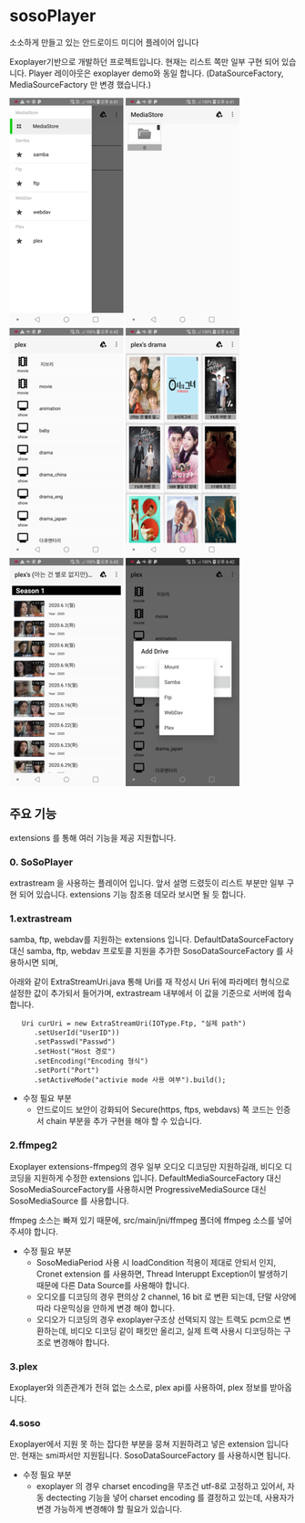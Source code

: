 # sosoPlayer

소소하게 만들고 있는 안드로이드 미디어 플레이어 입니다

Exoplayer기반으로 개발하던 프로젝트입니다. 
현재는 리스트 쪽만 일부 구현 되어 있습니다.
Player 레이아웃은 exoplayer demo와 동일 합니다. (DataSourceFactory, MediaSourceFactory 만 변경 했습니다.)

![ex_screenshot](./image/0.png) ![ex_screenshot](./image/1.png)
![ex_screenshot](./image/3.png) ![ex_screenshot](./image/4.png) ![ex_screenshot](./image/5.png)
![ex_screenshot](./image/6.png)

## 주요 기능
extensions 를 통해 여러 기능을 제공 지원합니다.
 
### 0. SoSoPlayer
 extrastream 을 사용하는 플레이어 입니다.
 앞서 설명 드렸듯이 리스트 부분만 일부 구현 되어 있습니다.
 extensions 기능 참조용 데모라 보시면 될 듯 합니다.

### 1.extrastream 
samba, ftp, webdav를 지원하는 extensions 입니다.
DefaultDataSourceFactory 대신  samba, ftp, webdav 프로토콜 지원을 추가한  SosoDataSourceFactory 를 사용하시면 되며,
 
아래와 같이 ExtraStreamUri.java 통해 Uri를 재 작성시 Uri 뒤에 파라메터 형식으로 설정한 값이 추가되서 들어가며, 
extrastream 내부에서 이 값을 기준으로 서버에 접속합니다.

~~~
   Uri curUri = new ExtraStreamUri(IOType.Ftp, "실제 path")
      .setUserId("UserID"))
      .setPasswd("Passwd")
      .setHost("Host 경로")
      .setEncoding("Encoding 형식")
      .setPort("Port")
      .setActiveMode("activie mode 사용 여부").build();
~~~
 

- 수정 필요 부분
   * 안드로이드 보안이 강화되어 Secure(https, ftps, webdavs) 쪽 코드는 인증서 chain 부분을 추가 구현을 해야 할 수 있습니다.

### 2.ffmpeg2 
Exoplayer  extensions-ffmpeg의 경우 일부 오디오 디코딩만 지원하길래, 비디오 디코딩을 지원하게 수정한 extensions 입니다.
DefaultMediaSourceFactory 대신 SosoMediaSourceFactory를 사용하시면 ProgressiveMediaSource 대신 SosoMediaSource 를 사용합니다.

ffmpeg 소스는 빠져 있기 때문에, 
src/main/jni/ffmpeg 폴더에 ffmpeg 소스를 넣어주셔야 합니다.


* 수정 필요 부분
   * SosoMediaPeriod 사용 시 loadCondition 적용이 제대로 안되서 인지, Cronet extension 를 사용하면, Thread Interuppt Exception이 발생하기 때문에 다른 Data Source를 사용해야 합니다.
   * 오디오를 디코딩의 경우 편의상 2 channel, 16 bit 로 변환 되는데, 단말 사양에 따라 다운믹싱을 안하게 변경 해야 합니다.
   * 오디오가 디코딩의 경우 exoplayer구조상 선택되지 않는 트랙도 pcm으로 변환하는데, 비디오 디코딩 같이 패킷만 올리고, 실제 트랙 사용시 디코딩하는 구조로 변경해야 합니다.

### 3.plex 
Exoplayer와 의존관계가 전혀 없는 소스로,  plex api를 사용하여, plex 정보를 받아옵니다.

### 4.soso
Exoplayer에서 지원 못 하는 잡다한 부분을 뭉쳐 지원하려고 넣은 extension 입니다만.
현재는 smi파서만 지원됩니다. SosoDataSourceFactory 를 사용하시면 됩니다. 

* 수정 필요 부분
   * exoplayer 의 경우 charset encoding을 무조건 utf-8로 고정하고 있어서, 자동 dectecting 기능을 넣어 charset encoding 를 결정하고 있는데,
   사용자가 변경 가능하게 변경해야 할 필요가 있습니다. 

